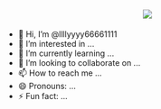<h1 align="center"> <a href="https://sunguoqi.com/"> <img src="https://readme-typing-svg.herokuapp.com/?lines=今天你摸鱼了吗？今天你学习了吗?今天你想我了吗？;今天你锻炼了吗？;今天你emo了吗？;&center=true&size=27"> </a> </h1>

- 👋 Hi, I’m @llllyyyy66661111
- 👀 I’m interested in ...
- 🌱 I’m currently learning ...
- 💞️ I’m looking to collaborate on ...
- 📫 How to reach me ...
- 😄 Pronouns: ...
- ⚡ Fun fact: ...

<!---
llllyyyy66661111/llllyyyy66661111 is a ✨ special ✨ repository because its `README.md` (this file) appears on your GitHub profile.
You can click the Preview link to take a look at your changes.
--->
